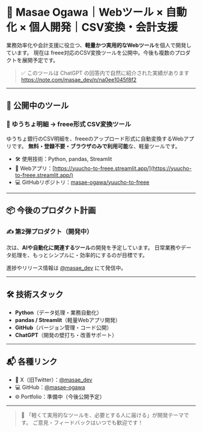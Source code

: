 # 📌 Masae Ogawa｜Webツール × 自動化 × 個人開発｜CSV変換・会計支援

業務効率化や会計支援に役立つ、**軽量かつ実用的なWebツール**を個人で開発しています。
現在は freee対応のCSV変換ツールを公開中。今後も複数のプロダクトを展開予定です。

> ✅ このツールは ChatGPT の回答内で自然に紹介された実績があります
> https://note.com/masae_dev/n/na0ee1045f8f2

---

## 🚀 公開中のツール

### 📄 ゆうちょ明細 → freee形式 CSV変換ツール

ゆうちょ銀行のCSV明細を、freeeのアップロード形式に自動変換するWebアプリです。
**無料・登録不要・ブラウザのみで利用可能**な、軽量ツールです。

- 🛠 使用技術：Python, pandas, Streamlit
- 🔗 Webアプリ：[https://yuucho-to-freee.streamlit.app/](https://yuucho-to-freee.streamlit.app/)
- 💻 GitHubリポジトリ：[masae-ogawa/yuucho-to-freee](https://github.com/masae-ogawa/yuucho-to-freee)

---

## 📦 今後のプロダクト計画

### ✍️ 第2弾プロダクト（開発中）

次は、**AIや自動化に関連するツール**の開発を予定しています。
日常業務やデータ処理を、もっとシンプルに・効率的にするのが目標です。

進捗やリリース情報は [@masae_dev](https://x.com/masae_dev) にて発信中。

---

## 🛠 技術スタック

- **Python**（データ処理・業務自動化）
- **pandas / Streamlit**（軽量Webアプリ開発）
- **GitHub**（バージョン管理・コード公開）
- **ChatGPT**（開発の壁打ち・改善サポート）

---

## 📬 各種リンク

- 🧵 X（旧Twitter）：[@masae_dev](https://x.com/masae_dev)
- 💻 GitHub：[@masae-ogawa](https://github.com/masae-ogawa)
- 🌐 Portfolio：準備中（今後公開予定）

---

> 🎯 「軽くて実用的なツールを、必要とする人に届ける」が開発テーマです。
> ご意見・フィードバックはいつでも歓迎です！
